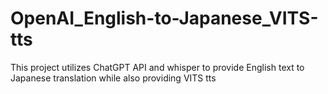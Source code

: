 # OpenAI_English-to-Japanese_VITS-tts
This project utilizes ChatGPT API and whisper to provide English text to Japanese translation while also providing VITS tts
